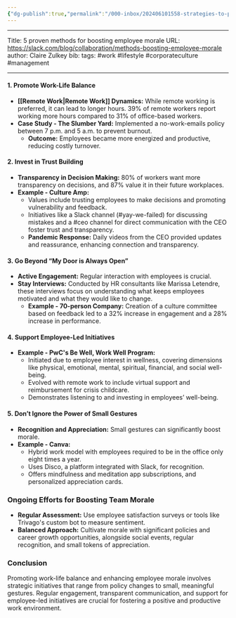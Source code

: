 ```yaml
---
{"dg-publish":true,"permalink":"/000-inbox/202406101558-strategies-to-promote-work-life-balance-and-boost-employee-morale/","created":"2024-06-10T15:58:25.000-04:00","updated":"2025-03-20T23:44:35.000-04:00"}
---
```


---

Title: 5 proven methods for boosting employee morale
URL: https://slack.com/blog/collaboration/methods-boosting-employee-morale
author: Claire Zulkey
bib:
tags: #work #lifestyle #corporateculture #management

---

#### 1. **Promote Work-Life Balance**

- **[[Remote Work\|Remote Work]] Dynamics:** While remote working is preferred, it can lead to longer hours. 39% of remote workers report working more hours compared to 31% of office-based workers.
- **Case Study - The Slumber Yard:** Implemented a no-work-emails policy between 7 p.m. and 5 a.m. to prevent burnout.
    - **Outcome:** Employees became more energized and productive, reducing costly turnover.

#### 2. **Invest in Trust Building**

- **Transparency in Decision Making:** 80% of workers want more transparency on decisions, and 87% value it in their future workplaces.
- **Example - Culture Amp:**
    - Values include trusting employees to make decisions and promoting vulnerability and feedback.
    - Initiatives like a Slack channel (#yay-we-failed) for discussing mistakes and a #ceo channel for direct communication with the CEO foster trust and transparency.
    - **Pandemic Response:** Daily videos from the CEO provided updates and reassurance, enhancing connection and transparency.

#### 3. **Go Beyond “My Door is Always Open”**

- **Active Engagement:** Regular interaction with employees is crucial.
- **Stay Interviews:** Conducted by HR consultants like Marissa Letendre, these interviews focus on understanding what keeps employees motivated and what they would like to change.
    - **Example - 70-person Company:** Creation of a culture committee based on feedback led to a 32% increase in engagement and a 28% increase in performance.

#### 4. **Support Employee-Led Initiatives**

- **Example - PwC's Be Well, Work Well Program:**
    - Initiated due to employee interest in wellness, covering dimensions like physical, emotional, mental, spiritual, financial, and social well-being.
    - Evolved with remote work to include virtual support and reimbursement for crisis childcare.
    - Demonstrates listening to and investing in employees’ well-being.

#### 5. **Don’t Ignore the Power of Small Gestures**

- **Recognition and Appreciation:** Small gestures can significantly boost morale.
- **Example - Canva:**
    - Hybrid work model with employees required to be in the office only eight times a year.
    - Uses Disco, a platform integrated with Slack, for recognition.
    - Offers mindfulness and meditation app subscriptions, and personalized appreciation cards.

### Ongoing Efforts for Boosting Team Morale

- **Regular Assessment:** Use employee satisfaction surveys or tools like Trivago's custom bot to measure sentiment.
- **Balanced Approach:** Cultivate morale with significant policies and career growth opportunities, alongside social events, regular recognition, and small tokens of appreciation.

### Conclusion

Promoting work-life balance and enhancing employee morale involves strategic initiatives that range from policy changes to small, meaningful gestures. Regular engagement, transparent communication, and support for employee-led initiatives are crucial for fostering a positive and productive work environment.